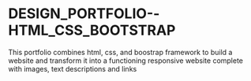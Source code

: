 # DESIGN_PORTFOLIO--HTML_CSS_BOOTSTRAP
This portfolio combines html, css, and boostrap framework to build a website and transform it into a functioning responsive website complete with images, text descriptions and links
